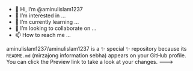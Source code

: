 - 👋 Hi, I’m @aminulislam1237
- 👀 I’m interested in ...
- 🌱 I’m currently learning ...
- 💞️ I’m looking to collaborate on ...
- 📫 How to reach me ...

aminulislam1237/aminulislam1237 is a ✨ special ✨ repository because its `README.md` (mirzajong information sebha) appears on your GitHub profile.
You can click the Preview link to take a look at your changes.
--->
